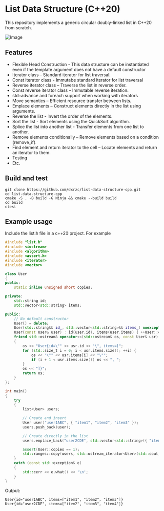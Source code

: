 # List Data Structure (C++20)

This repository implements a generic circular doubly-linked list in C++20 from scratch.

![Image](https://github.com/user-attachments/assets/3ed9d27e-dde9-4359-acdd-2de750db8fd1)

## Features
- Flexible Head Construction - This data structure can be instantiated even if the template argument does not have a default constructor
- Iterator class  – Standard iterator for list traversal.
- Const iterator class - Immutabe standard iterator for list traversal
- Reverse iterator class – Traverse the list in reverse order.
- Const reverse iterator class – Immutable reverse iteration.
- std::advance and foreach support when working with iterators
- Move semantics – Efficient resource transfer between lists.
- Emplace elements – Construct elements directly in the list using arguments.
- Reverse the list - Invert the order of the elements.
- Sort the list - Sort elements using the QuickSort algorithm.
- Splice the list into another list - Transfer elements from one list to another.
- Remove elements conditionally – Remove elements based on a condition (remove_if).
- Find element and return iterator to the cell – Locate elements and return an iterator to them.
- Testing
- Etc.

## Build and test
```
git clone https://github.com/dxrzc/list-data-structure-cpp.git
cd list-data-structure-cpp
cmake -S . -B build -G Ninja && cmake --build build
cd build
ctest
```

## Example usage
Include the list.h file in a c++20 project. For example

```cpp
#include "list.h"
#include <iostream>
#include <algorithm>
#include <assert.h>
#include <iterator>
#include <vector>

class User
{
public:
	static inline unsigned short copies;

private:
	std::string id;
	std::vector<std::string> items;

public:
	// No default constructor
	User() = delete;
	User(std::string&& id_, std::vector<std::string>&& items_) noexcept : id(std::move(id_)), items(std::move(items_)) {}
	User(const User& user) : id(user.id), items(user.items) { ++User::copies; }
	friend std::ostream& operator<<(std::ostream& os, const User& usr)
	{
		os << "User{id=\"" << usr.id << "\", items=[";
		for (std::size_t i = 0; i < usr.items.size(); ++i) {
			os << "\"" << usr.items[i] << "\"";
			if (i + 1 < usr.items.size()) os << ", ";
		}
		os << "]}";
		return os;
	}
};

int main()
{
	try
	{
		list<User> users;

		// Create and insert
		User user("user1ABC", { "item1", "item2", "item3" });
		users.push_back(user);

		// Create directly in the list
		users.emplace_back("user2CDE", std::vector<std::string>({ "item2", "item3", "item4" }));

		assert(User::copies == 1);
		std::ranges::copy(users, std::ostream_iterator<User>(std::cout, "\n"));
	}
	catch (const std::exception& e)
	{
		std::cerr << e.what() << '\n';
	}
}
```

Output: 
```
User{id="user1ABC", items=["item1", "item2", "item3"]}
User{id="user2CDE", items=["item2", "item3", "item4"]}
```


